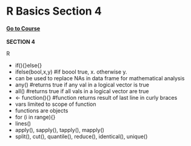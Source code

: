 # R Basics Section 4
#### [Go to Course](https://learning.edx.org/course/course-v1:HarvardX+PH125.1x+1T2021/home)

**SECTION 4**  

R
* if(){}else{}
* ifelse(bool,x,y) #if boool true, x. otherwise y.
 * can be used to replace NAs in data frame for mathematical analysis
* any() #returns true if any val in a logical vector is true
* all() #returns true if all vals in a logical vector are true
* <functionName> <- function(<arguments>){} #function returns result of last line in curly braces
 * vars limited to scope of function
 * functions are objects
* for (i in range){}
* lines()
* apply(), sapply(), tapply(), mapply()
* split(), cut(), quantile(), reduce(), identical(), unique()
